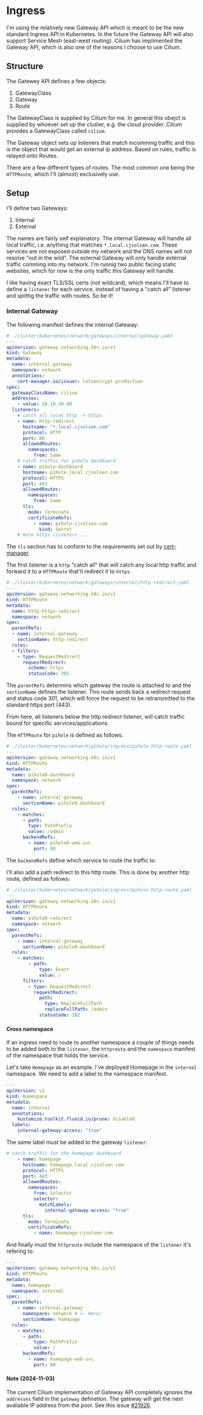 # Ingress
I'm using the relatively new Gateway API which is meant to be the new standard Ingress API in Kubernetes. In the future the Gateway API will also support Service Mesh (east-west routing). Cilium has implimented the Gateway API, which is also one of the reasons I choose to use Cilium.

## Structure
The Gatewey API defines a few objects:
1) GatewayClass
2) Gateway
3) Route

The GatewayClass is supplied by Cilium for me. In general this obejct is supplied by whoever set up the cluster, e.g. the cloud provider. Cilium provides a GatewayClass called `cilium`.

The Gateway object sets up listeners that match incomming traffic and this is the object that would get an external ip address. Based on rules, traffic is relayed onto Routes.

There are a few different types of routes. The most common one being the `HTTPRoute`, which I'll (almost) exclusively use.

## Setup
I'll define two Gateways:
1) Internal
2) External

The names are fairly self explanatory. The internal Gateway will handle all local traffic, i.e. anything that matches `*.local.cjsolsen.com`. These services are not exposed outside my network and the DNS names will not resolve "out in the wild".
The external Gateway will only handle external traffic comming into my network. I'm runnig two public facing static websites, which for now is the only traffic this Gateway will handle.

I like having exact TLS/SSL certs (not wildcard), which means I'll have to define a `listener` for each service, instead of having a "catch all" listener and splittig the traffic with routes. So be it!

### Internal Gateway
The following manifest defines the internal Gateway:

```yaml
# ./cluster/kubernetes/network/gateways/internal/gateway.yaml
---
apiVersion: gateway.networking.k8s.io/v1
kind: Gateway
metadata:
  name: internal-gateway
  namespace: network
  annotations:
    cert-manager.io/issuer: letsencrypt-production
spec:
  gatewayClassName: cilium
  addresses:
    - value: 10.10.30.80
  listeners:
    # catch all local http -> https
    - name: http-redirect
      hostname: "*.local.cjsolsen.com"
      protocol: HTTP
      port: 80
      allowedRoutes:
        namespaces:
          from: Same
    # catch traffic for pihole dashboard
    - name: pihole-dashboard
      hostname: pihole.local.cjsolsen.com
      protocol: HTTPS
      port: 443
      allowedRoutes:
        namespaces:
          from: Same
      tls:
        mode: Terminate
        certificateRefs:
          - name: pihole-cjsolsen-com
            kind: Secret
    # more https listeners ...
```
The `tls` section has to conform to the requirements set out by [cert-manager](./cert-manager.md#getting-certificates).

The first listener is a `http` "catch all" that will catch any local http traffic and forward it to a `HTTPRoute` that'll redirect it to `https`.

```yaml
# ./cluster/kubernetes/network/gateways/internal/http-redirect.yaml
---
apiVersion: gateway.networking.k8s.io/v1
kind: HTTPRoute
metadata:
  name: http-https-redirect
  namespace: network
spec:
  parentRefs:
  - name: internal-gateway
    sectionName: http-redirect
  rules:
  - filters:
    - type: RequestRedirect
      requestRedirect:
        scheme: https
        statusCode: 301
```
The `parentRefs` determins which gateway the route is attached to and the `sectionName` defines the listener.
This route sends back a redirect request and status code 301, which will force the request to be retransmitted to the standard https port (443).

From here, all listeners below the http redirect listener, will catch traffic bound for specific services/applications.

The `HTTPRoute` for `pihole` is defined as follows:

```yaml
# ./cluster/kubernetes/network/pihole/ingress/pihole-http-route.yaml
---
apiVersion: gateway.networking.k8s.io/v1
kind: HTTPRoute
metadata:
  name: pihole0-dashboard
  namespace: network
spec:
  parentRefs:
    - name: internal-gateway
      sectionName: pihole0-dashboard
  rules:
    - matches:
      - path:
        type: PathPrefix
        value: /admin
      backendRefs:
        - name: pihole0-web-svc
          port: 80
```
The `backendRefs` define which service to route the traffic to.

I'll also add a path redirect to this http route. This is done by another http route, defined as follows:
```yaml
# ./cluster/kubernetes/network/pihole/ingress/pihole-http-route.yaml
---
apiVersion: gateway.networking.k8s.io/v1
kind: HTTPRoute
metadata:
  name: pihole0-redirect
  namespace: network
spec:
  parentRefs:
    - name: internal-gateway
      sectionName: pihole0-dashboard
  rules:
    - matches:
        - path:
            type: Exact
            value: /
      filters:
        - type: RequestRedirect
          requestRedirect:
            path:
              type: ReplaceFullPath
              replaceFullPath: /admin
            statusCode: 302
```

#### Cross namespace
If an ingress need to route to another namespace a couple of things needs to be added both to the `listener`, the `httproute` and the `namespace` manifest of the namespace that holds the service.

Let's take `Homepage` as an example. I've deployed Homepage in the `internal` namespace. We need to add a label to the namespace manifest.

```yaml
---
apiVersion: v1
kind: Namespace
metadata:
  name: internal
  annotations:
    kustomize.toolkit.fluxcd.io/prune: disabled
  labels:
    internal-gateway-access: "true"
```

The same label must be added to the gateway `listener`:

```yaml
# catch traffic for the homepage dashboard
    - name: homepage
      hostname: homepage.local.cjsolsen.com
      protocol: HTTPS
      port: 443
      allowedRoutes:
        namespaces:
          from: Selector
          selector:
            matchLabels:
              internal-gateway-access: "true"
      tls:
        mode: Terminate
        certificateRefs:
          - name: homepage-cjsolsen-com
```

And finally must the `httproute` include the namespace of the `listener` it's refering to:

```yaml
---
apiVersion: gateway.networking.k8s.io/v1
kind: HTTPRoute
metadata:
  name: homepage
  namespace: internal
spec:
  parentRefs:
    - name: internal-gateway
      namespace: network # <- Here!
      sectionName: homepage
  rules:
    - matches:
      - path:
          type: PathPrefix
          value: /
      backendRefs:
        - name: homepage-web-svc
          port: 80
```


#### Note (2024-11-03)
The current Cilium implementation of Gateway API completely ignores the `addresses` field in the `gateway` definetion. The gateway will get the next avaliable IP address from the pool. See this issue [#21926](https://github.com/cilium/cilium/issues/21926).